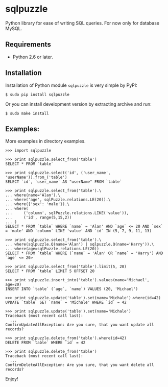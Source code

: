 # sqlpuzzle

Python library for ease of writing SQL queries. For now only for database MySQL.

## Requirements

- Python 2.6 or later.

## Installation

Installation of Python module `sqlpuzzle` is very simple by PyPI:

    $ sudo pip install sqlpuzzle

Or you can install development version by extracting archive and run:

    $ sudo make install

## Examples:

More examples in directory examples.

    >>> import sqlpuzzle

    >>> print sqlpuzzle.select_from('table')
    SELECT * FROM `table`

    >>> print sqlpuzzle.select('id', ('user_name', 'userName')).from_('table')
    SELECT `id`, `user_name` AS "userName" FROM `table`

    >>> print sqlpuzzle.select_from('table').\
    ... where(name='Alan').\
    ... where('age', sqlPuzzle.relations.LE(20)).\
    ... where({'sex': 'male'}).\
    ... where(
    ...     ('column', sqlPuzzle.relations.LIKE('value')),
    ...     ('id', range(5,15,2))
    ... )
    SELECT * FROM `table` WHERE `name` = 'Alan' AND `age` <= 20 AND `sex` = 'male' AND `column` LIKE 'value' AND `id` IN (5, 7, 9, 11, 13)

    >>> print sqlpuzzle.select_from('table').\
    ... where(sqlpuzzle.Q(name='Alan') | sqlpuzzle.Q(name='Harry')).\
    ... where(age=sqlPuzzle.relations.LE(20))
    SELECT * FROM `table` WHERE (`name` = 'Alan' OR `name` = 'Harry') AND `age` <= 20>

    >>> print sqlpuzzle.select_from('table').limit(5, 20)
    SELECT * FROM `table` LIMIT 5 OFFSET 20

    >>> print sqlpuzzle.insert_into('table').values(name='Michael', age=20)
    INSERT INTO `table` (`age`, `name`) VALUES (20, 'Michael')

    >>> print sqlpuzzle.update('table').set(name='Michale').where(id=42)
    UPDATE `table` SET `name` = 'Michale' WHERE `id` = 42

    >>> print sqlpuzzle.update('table').set(name='Michale')
    Traceback (most recent call last):
      ...
    ConfirmUpdateAllException: Are you sure, that you want update all records?

    >>> print sqlpuzzle.delete_from('table').where(id=42)
    DELETE FROM `table` WHERE `id` = 42

    >>> print sqlpuzzle.delete_from('table')
    Traceback (most recent call last):
      ...
    ConfirmDeleteAllException: Are you sure, that you want delete all records?

Enjoy!
